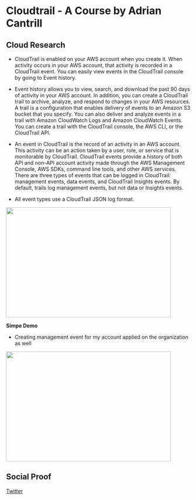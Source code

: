 
# Cloudtrail -  A Course by Adrian Cantrill

## Cloud Research

- CloudTrail is enabled on your AWS account when you create it. When activity occurs in your AWS account, that activity is recorded in a CloudTrail event. You can easily view events in the CloudTrail console by going to Event history.
- Event history allows you to view, search, and download the past 90 days of activity in your AWS account. In addition, you can create a CloudTrail trail to archive, analyze, and respond to changes in your AWS resources. A trail is a configuration that enables delivery of events to an Amazon S3 bucket that you specify. You can also deliver and analyze events in a trail with Amazon CloudWatch Logs and Amazon CloudWatch Events. You can create a trail with the CloudTrail console, the AWS CLI, or the CloudTrail API.
- An event in CloudTrail is the record of an activity in an AWS account. This activity can be an action taken by a user, role, or service that is monitorable by CloudTrail. CloudTrail events provide a history of both API and non-API account activity made through the AWS Management Console, AWS SDKs, command line tools, and other AWS services. There are three types of events that can be logged in CloudTrail: management events, data events, and CloudTrail Insights events. By default, trails log management events, but not data or Insights events.


- All event types use a CloudTrail JSON log format.

<img src= https://user-images.githubusercontent.com/99172259/171771090-193688dc-a8d6-4b1e-bca0-e17b51bd0842.png width="450" height="300" />


**Simpe Demo**

- Creating management event for my account applied on the organization as well

<img src= https://user-images.githubusercontent.com/99172259/171768001-7a02b8c8-6e44-4344-a48d-972d6cb9c899.png width="450" height="300" />


## Social Proof

[Twitter](https://twitter.com/JoeSeven08/status/1530357867559395328)
